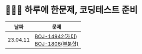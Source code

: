 # 🧑🏻‍💻 하루에 한문제, 코딩테스트 준비

|날짜|문제|
|---|---|
|23.04.11|[BOJ-14942(개미)](https://velog.io/@younhwan0903/Python-boj-14942-%EA%B0%9C%EB%AF%B8) <br> [BOJ-1806(부분합)](https://velog.io/@younhwan0903/Python-BOJ-1806%EB%B6%80%EB%B6%84%ED%95%A9)| 